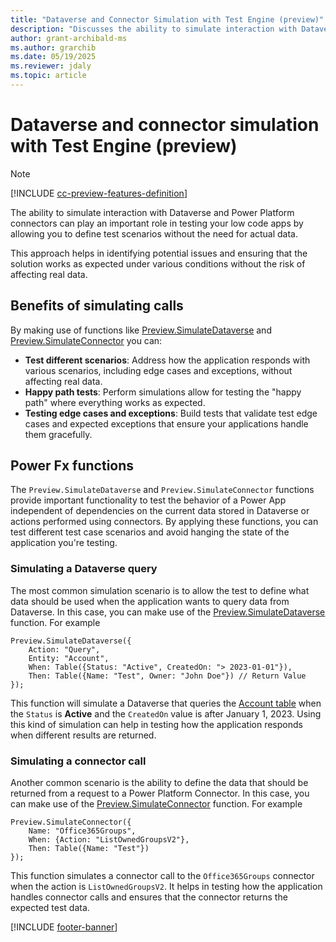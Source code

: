 ```yaml
---
title: "Dataverse and Connector Simulation with Test Engine (preview)"
description: "Discusses the ability to simulate interaction with Dataverse and Connectors using Power Fx functions"
author: grant-archibald-ms
ms.author: grarchib
ms.date: 05/19/2025
ms.reviewer: jdaly
ms.topic: article
---
```


# Dataverse and connector simulation with Test Engine (preview)

> [!NOTE]
> [!INCLUDE [cc-preview-features-definition](../includes/cc-preview-features-definition.md)]

The ability to simulate interaction with Dataverse and Power Platform connectors can play an important role in testing your low code apps by allowing you to define test scenarios without the need for actual data.

This approach helps in identifying potential issues and ensuring that the solution works as expected under various conditions without the risk of affecting real data.

## Benefits of simulating calls

By making use of functions like [Preview.SimulateDataverse](./powerfx-functions.md#previewsimulatedataverse) and [Preview.SimulateConnector](./powerfx-functions.md#previewsimulateconnector) you can:

- **Test different scenarios**: Address how the application responds with various scenarios, including edge cases and exceptions, without affecting real data.
- **Happy path tests**: Perform simulations allow for testing the "happy path" where everything works as expected.
- **Testing edge cases and exceptions**: Build tests that validate test edge cases and expected exceptions that ensure your applications handle them gracefully.

## Power Fx functions

The `Preview.SimulateDataverse` and `Preview.SimulateConnector` functions provide important functionality to test the behavior of a Power App independent of dependencies on the current data stored in Dataverse or actions performed using connectors. By applying these functions, you can test different test case scenarios and avoid hanging the state of the application you're testing.

### Simulating a Dataverse query

The most common simulation scenario is to allow the test to define what data should be used when the application wants to query data from Dataverse. In this case, you can make use of the [Preview.SimulateDataverse](powerfx-functions.md#previewsimulatedataverse) function. For example

```powerappsfl
Preview.SimulateDataverse({
    Action: "Query",
    Entity: "Account",
    When: Table({Status: "Active", CreatedOn: "> 2023-01-01"}),
    Then: Table({Name: "Test", Owner: "John Doe"}) // Return Value
});
```

This function will simulate a Dataverse that queries the [Account table](/power-apps/developer/data-platform/reference/entities/account) when the `Status` is **Active** and the `CreatedOn` value is after January 1, 2023. Using this kind of simulation can help in testing how the application responds when different results are returned.

### Simulating a connector call

Another common scenario is the ability to define the data that should be returned from a request to a Power Platform Connector. In this case, you can make use of the  [Preview.SimulateConnector](./powerfx-functions.md#previewsimulateconnector) function. For example

```powerappsfl
Preview.SimulateConnector({
    Name: "Office365Groups",
    When: {Action: "ListOwnedGroupsV2"},
    Then: Table({Name: "Test"})
});
```

This function simulates a connector call to the `Office365Groups` connector when the action is `ListOwnedGroupsV2`. It helps in testing how the application handles connector calls and ensures that the connector returns the expected test data.



[!INCLUDE [footer-banner](../includes/footer-banner.md)]
